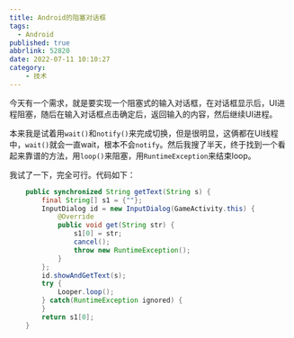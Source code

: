 ```yaml
---
title: Android的阻塞对话框
tags:
  - Android
published: true
abbrlink: 52820
date: 2022-07-11 10:10:27
category:
	- 技术
---
```

今天有一个需求，就是要实现一个阻塞式的输入对话框，在对话框显示后，UI进程阻塞，随后在输入对话框点击确定后，返回输入的内容，然后继续UI进程。

本来我是试着用`wait()`和`notify()`来完成切换，但是很明显，这俩都在UI线程中，`wait()`就会一直wait，根本不会`notify`。然后我搜了半天，终于找到一个看起来靠谱的方法，用`loop()`来阻塞，用`RuntimeException`来结束loop。

我试了一下，完全可行。代码如下：

```java
    public synchronized String getText(String s) {
        final String[] s1 = {""};
        InputDialog id = new InputDialog(GameActivity.this) {
            @Override
            public void get(String str) {
                s1[0] = str;
                cancel();
                throw new RuntimeException();
            }
        };
        id.showAndGetText(s);
        try {
            Looper.loop();
        } catch(RuntimeException ignored) {
        }
        return s1[0];
    }
```
